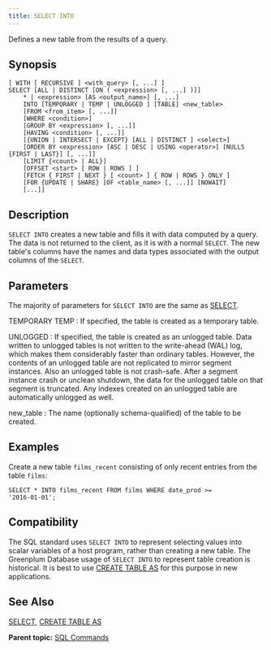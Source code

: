 ```yaml
---
title: SELECT INTO 
---
```


Defines a new table from the results of a query.

## <a id="section2"></a>Synopsis 

``` {#sql_command_synopsis}
[ WITH [ RECURSIVE ] <with_query> [, ...] ]
SELECT [ALL | DISTINCT [ON ( <expression> [, ...] )]]
    * | <expression> [AS <output_name>] [, ...]
    INTO [TEMPORARY | TEMP | UNLOGGED ] [TABLE] <new_table>
    [FROM <from_item> [, ...]]
    [WHERE <condition>]
    [GROUP BY <expression> [, ...]]
    [HAVING <condition> [, ...]]
    [{UNION | INTERSECT | EXCEPT} [ALL | DISTINCT ] <select>]
    [ORDER BY <expression> [ASC | DESC | USING <operator>] [NULLS {FIRST | LAST}] [, ...]]
    [LIMIT {<count> | ALL}]
    [OFFSET <start> [ ROW | ROWS ] ]
    [FETCH { FIRST | NEXT } [ <count> ] { ROW | ROWS } ONLY ]
    [FOR {UPDATE | SHARE} [OF <table_name> [, ...]] [NOWAIT] 
    [...]]
```

## <a id="section3"></a>Description 

`SELECT INTO` creates a new table and fills it with data computed by a query. The data is not returned to the client, as it is with a normal `SELECT`. The new table's columns have the names and data types associated with the output columns of the `SELECT`.

## <a id="section4"></a>Parameters 

The majority of parameters for `SELECT INTO` are the same as [SELECT](SELECT.html).

TEMPORARY
TEMP
:   If specified, the table is created as a temporary table.

UNLOGGED
:   If specified, the table is created as an unlogged table. Data written to unlogged tables is not written to the write-ahead \(WAL\) log, which makes them considerably faster than ordinary tables. However, the contents of an unlogged table are not replicated to mirror segment instances. Also an unlogged table is not crash-safe. After a segment instance crash or unclean shutdown, the data for the unlogged table on that segment is truncated. Any indexes created on an unlogged table are automatically unlogged as well.

new\_table
:   The name \(optionally schema-qualified\) of the table to be created.

## <a id="section5"></a>Examples 

Create a new table `films_recent` consisting of only recent entries from the table `films`:

```
SELECT * INTO films_recent FROM films WHERE date_prod >= 
'2016-01-01';
```

## <a id="section6"></a>Compatibility 

The SQL standard uses `SELECT INTO` to represent selecting values into scalar variables of a host program, rather than creating a new table. The Greenplum Database usage of `SELECT INTO` to represent table creation is historical. It is best to use [CREATE TABLE AS](CREATE_TABLE_AS.html) for this purpose in new applications.

## <a id="section7"></a>See Also 

[SELECT](SELECT.html), [CREATE TABLE AS](CREATE_TABLE_AS.html)

**Parent topic:** [SQL Commands](../sql_commands/sql_ref.html)

